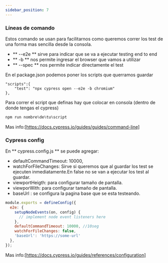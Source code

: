 ```yaml
---
sidebar_position: 7
---
```


### Líneas de comando

Estos comando se usan para facilitarnos como queremos correr los test de una forma mas sencilla desde la consola.

-  ** --e2e ** sirve para indicar que se va a ejecutar testing end to end
- ** -b ** nos permite ingresar el browser que vamos a utilizar
- ** --spec ** nos permite indicar directamente el test

En el package.json podemos poner los scripts que querramos guardar

```jsx= "Script para correr en chromium"
"scripts":{
    "test": "npx cypress open --e2e -b chromium"
},
```

Para correr el script que definas hay que colocar en consola (dentro de donde tengas el cypress)
```jsx
npm run nombre%de%tu%script
```

Mas info:[https://docs.cypress.io/guides/guides/command-line]


### Cypress config

En ** cypress.config.js ** se puede agregar:

- defaultCommandTimeout: 10000,
- watchForFileChanges: Sirve si queremos que al guardar los test se ejecuten inmediatamente.En false no se van a  ejecutar los test al guardar. 
- viewportHeigth: para configurar tamaño de pantalla. 
- viewporWith: para configurar tamaño de pantalla. 
- baseUrl : se configura la pagina base que se esta testeando. 

```jsx title="cypress.config.js"
module.exports = defineConfig({
  e2e: {
    setupNodeEvents(on, config) {
      // implement node event listeners here
    },
    defaultCommandTimeout: 10000, //10seg
    watchForFileChanges: false,
    'baseUrl': 'https://some-url'
  },
});
```

Mas info:[https://docs.cypress.io/guides/references/configuration]

